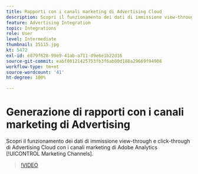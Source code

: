 ```yaml
---
title: Rapporti con i canali marketing di Advertising Cloud
description: Scopri il funzionamento dei dati di immissione view-through e click-through di Advertising Cloud con i canali marketing di Adobe Analytics.
feature: Advertising Integration
topic: Integrations
role: User
level: Intermediate
thumbnail: 35115.jpg
kt: 5472
exl-id: e879f628-99e9-41ab-a711-d9e6e1b22d16
source-git-commit: eabf80121425753fb3f6ab00d188a29669f94908
workflow-type: tm+mt
source-wordcount: '41'
ht-degree: 100%

---
```


# Generazione di rapporti con i canali marketing di Advertising

Scopri il funzionamento dei dati di immissione view-through e click-through di Advertising Cloud con i canali marketing di Adobe Analytics [!UICONTROL Marketing Channels].

>[!VIDEO](https://video.tv.adobe.com/v/40428/?quality=12&learn=on&captions=ita)
